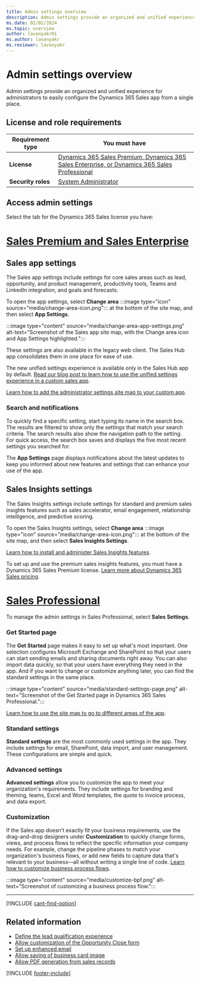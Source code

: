 ```yaml
---
title: Admin settings overview
description: Admin settings provide an organized and unified experience for administrators to easily configure the Dynamics 365 Sales app from a single place.
ms.date: 02/02/2024
ms.topic: overview
author: lavanyakr01
ms.author: lavanyakr
ms.reviewer: lavanyakr
---
```


# Admin settings overview

Admin settings provide an organized and unified experience for administrators to easily configure the Dynamics 365 Sales app from a single place.

## License and role requirements

| Requirement type | You must have |
|-----------------------|---------|
| **License** | [Dynamics 365 Sales Premium, Dynamics 365 Sales Enterprise, or Dynamics 365 Sales Professional](https://dynamics.microsoft.com/sales/pricing/) |
| **Security roles** | [System Administrator](security-roles-for-sales.md)|

## Access admin settings

Select the tab for the Dynamics 365 Sales license you have:

# [Sales Premium and Sales Enterprise](#tab/SE)

## Sales app settings

The Sales app settings include settings for core sales areas such as lead, opportunity, and product management, productivity tools, Teams and LinkedIn integration, and goals and forecasts.

To open the app settings, select **Change area** :::image type="icon" source="media/change-area-icon.png"::: at the bottom of the site map, and then select **App Settings**.

:::image type="content" source="media/change-area-app-settings.png" alt-text="Screenshot of the Sales app site map, with the Change area icon and App Settings highlighted.":::

These settings are also available in the legacy web client. The Sales Hub app consolidates them in one place for ease of use.

The new unified settings experience is available only in the Sales Hub app by default. [Read our blog post to learn how to use the unified settings experience in a custom sales app](https://cloudblogs.microsoft.com/dynamics365/it/2020/03/30/simplified-system-configuration-in-dynamics-365-sales/).

[Learn how to add the administrator settings site map to your custom app](add-custom-site-map.md). 

### Search and notifications

To quickly find a specific setting, start typing its name in the search box. The results are filtered to show only the settings that match your search criteria. The search results also show the navigation path to the setting.  
For quick access, the search box saves and displays the five most recent settings you searched for.  

The **App Settings** page displays notifications about the latest updates to keep you informed about new features and settings that can enhance your use of the app.

## Sales Insights settings

The Sales Insights settings include settings for standard and premium sales insights features such as sales accelerator, email engagement, relationship intelligence, and predictive scoring.

To open the Sales Insights settings, select **Change area** :::image type="icon" source="media/change-area-icon.png"::: at the bottom of the site map, and then select **Sales Insights Settings**.

[Learn how to install and administer Sales Insights features](intro-admin-guide-sales-insights.md).

To set up and use the premium sales insights features, you must have a Dynamics 365 Sales Premium license. [Learn more about Dynamics 365 Sales pricing](https://dynamics.microsoft.com/sales/pricing/).

# [Sales Professional](#tab/SP)

To manage the admin settings in Sales Professional, select **Sales Settings**.

### Get Started page

The **Get Started** page makes it easy to set up what's most important. One selection configures Microsoft Exchange and SharePoint so that your users can start sending emails and sharing documents right away. You can also import data quickly, so that your users have everything they need in the app. And if you want to change or customize anything later, you can find the standard settings in the same place.

:::image type="content" source="media/standard-settings-page.png" alt-text="Screenshot of the Get Started page in Dynamics 365 Sales Professional.":::

[Learn how to use the site map to go to different areas of the app](user-guide-learn-basics.md).

### Standard settings

**Standard settings** are the most commonly used settings in the app. They include settings for email, SharePoint, data import, and user management. These configurations are simple and quick.

### Advanced settings

**Advanced settings** allow you to customize the app to meet your organization's requirements. They include settings for branding and theming, teams, Excel and Word templates, the quote to invoice process, and data export.

### Customization

If the Sales app doesn't exactly fit your business requirements, use the drag-and-drop designers under **Customization** to quickly change forms, views, and process flows to reflect the specific information your company needs. For example, change the pipeline phases to match your organization's business flows, or add new fields to capture data that's relevant to your business&mdash;all without writing a single line of code. [Learn how to customize business process flows](customize-business-process-flows.md).

:::image type="content" source="media/customize-bpf.png" alt-text="Screenshot of customizing a business process flow.":::

---
[!INCLUDE [cant-find-option](../includes/cant-find-option.md)]

## Related information

- [Define the lead qualification experience](define-lead-qualification-experience.md)
- [Allow customization of the Opportunity Close form](enable-opportunity-close-customization.md)
- [Set up enhanced email](set-up-enhanced-email.md)
- [Allow saving of business card image](retain-business-card-image-after-scanning.md)
- [Allow PDF generation from sales records](enable-pdf-generation-quote.md)

[!INCLUDE [footer-include](../includes/footer-banner.md)]
